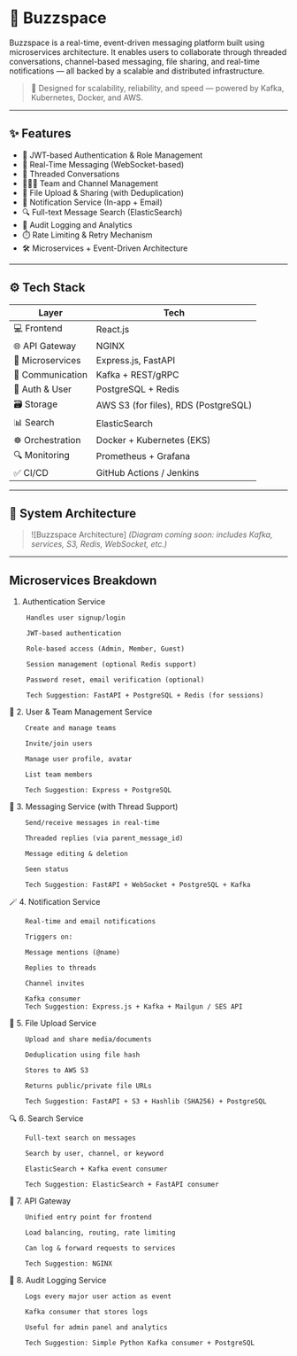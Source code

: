 # 🚀 Buzzspace

Buzzspace is a real-time, event-driven messaging platform built using microservices architecture. It enables users to collaborate through threaded conversations, channel-based messaging, file sharing, and real-time notifications — all backed by a scalable and distributed infrastructure.

> 🧠 Designed for scalability, reliability, and speed — powered by Kafka, Kubernetes, Docker, and AWS.

---

## ✨ Features

- 🔐 JWT-based Authentication & Role Management
- 💬 Real-Time Messaging (WebSocket-based)
- 🧵 Threaded Conversations
- 🧑‍🤝‍🧑 Team and Channel Management
- 📎 File Upload & Sharing (with Deduplication)
- 🔔 Notification Service (In-app + Email)
- 🔍 Full-text Message Search (ElasticSearch)
- 📜 Audit Logging and Analytics
- ⏱️ Rate Limiting & Retry Mechanism
- 🛠️ Microservices + Event-Driven Architecture

---

## ⚙️ Tech Stack

| Layer | Tech |
|-------|------|
| 💻 Frontend | React.js
| 🌐 API Gateway | NGINX
| 🧩 Microservices | Express.js, FastAPI
| 🔄 Communication | Kafka + REST/gRPC |
| 🧠 Auth & User | PostgreSQL + Redis |
| 🗃️ Storage | AWS S3 (for files), RDS (PostgreSQL) |
| 📊 Search | ElasticSearch |
| ☸️ Orchestration | Docker + Kubernetes (EKS) |
| 🔍 Monitoring | Prometheus + Grafana |
| ✅ CI/CD | GitHub Actions / Jenkins |

---

## 📐 System Architecture

> ![Buzzspace Architecture]
*(Diagram coming soon: includes Kafka, services, S3, Redis, WebSocket, etc.)*

---

## Microservices Breakdown

1. Authentication Service

        Handles user signup/login

        JWT-based authentication

        Role-based access (Admin, Member, Guest)

        Session management (optional Redis support)

        Password reset, email verification (optional)

        Tech Suggestion: FastAPI + PostgreSQL + Redis (for sessions)

👥 2. User & Team Management Service

        Create and manage teams

        Invite/join users

        Manage user profile, avatar

        List team members

        Tech Suggestion: Express + PostgreSQL

🧵 3. Messaging Service (with Thread Support)

        Send/receive messages in real-time

        Threaded replies (via parent_message_id)

        Message editing & deletion

        Seen status

        Tech Suggestion: FastAPI + WebSocket + PostgreSQL + Kafka

🪄 4. Notification Service

        Real-time and email notifications

        Triggers on:

        Message mentions (@name)

        Replies to threads

        Channel invites

        Kafka consumer
        Tech Suggestion: Express.js + Kafka + Mailgun / SES API

🧺 5. File Upload Service

        Upload and share media/documents

        Deduplication using file hash

        Stores to AWS S3

        Returns public/private file URLs

        Tech Suggestion: FastAPI + S3 + Hashlib (SHA256) + PostgreSQL

🔍 6. Search Service

        Full-text search on messages

        Search by user, channel, or keyword

        ElasticSearch + Kafka event consumer

        Tech Suggestion: ElasticSearch + FastAPI consumer

📣 7. API Gateway

        Unified entry point for frontend

        Load balancing, routing, rate limiting

        Can log & forward requests to services

        Tech Suggestion: NGINX

📜 8. Audit Logging Service

        Logs every major user action as event

        Kafka consumer that stores logs

        Useful for admin panel and analytics

        Tech Suggestion: Simple Python Kafka consumer + PostgreSQL



